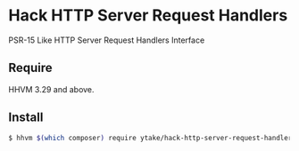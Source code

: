 # Hack HTTP Server Request Handlers

PSR-15 Like HTTP Server Request Handlers Interface

## Require

HHVM 3.29 and above.

## Install

```bash
$ hhvm $(which composer) require ytake/hack-http-server-request-handlers-interfaces
```
